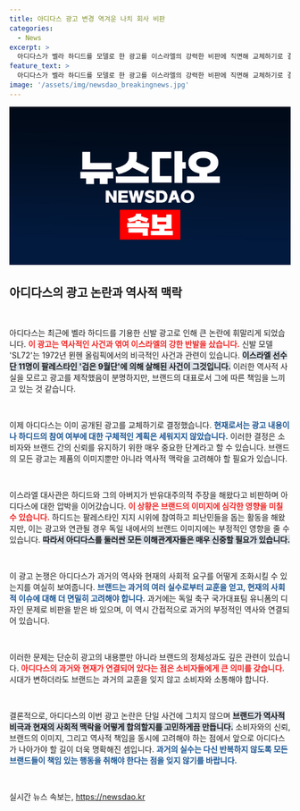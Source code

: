 ```yaml
---
title: 아디다스 광고 변경 역겨운 나치 회사 비판
categories:
  - News
excerpt: >
  아디다스가 벨라 하디드를 모델로 한 광고를 이스라엘의 강력한 비판에 직면해 교체하기로 결정했다. 이 광고는 역사적 비극과 연결되어 논란을 낳았으며, 브랜드는 과거의 상처를 인지하고 수정하겠다고 밝혔다.
feature_text: >
  아디다스가 벨라 하디드를 모델로 한 광고를 이스라엘의 강력한 비판에 직면해 교체하기로 결정했다. 이 광고는 역사적 비극과 연결되어 논란을 낳았으며, 브랜드는 과거의 상처를 인지하고 수정하겠다고 밝혔다.
image: '/assets/img/newsdao_breakingnews.jpg'
---
```


<p><img src="/assets/img/newsdao_breakingnews.jpg" alt="ranknews 속보" /></p>

<h2 data-ke-size="size26">아디다스의 광고 논란과 역사적 맥락</h2>

<p data-ke-size="size16">&nbsp;</p>

<p>아디다스는 최근에 벨라 하디드를 기용한 신발 광고로 인해 큰 논란에 휘말리게 되었습니다. <b><span style="color: #ee2323;">이 광고는 역사적인 사건과 엮여 이스라엘의 강한 반발을 샀습니다.</span></b> 신발 모델 'SL72'는 1972년 뮌헨 올림픽에서의 비극적인 사건과 관련이 있습니다. <b><span style="background-color: #21538527;">이스라엘 선수단 11명이 팔레스타인 '검은 9월단'에 의해 살해된 사건이 그것입니다.</span></b> 이러한 역사적 사실을 모르고 광고를 제작했음이 분명하지만, 브랜드의 대표로서 그에 따른 책임을 느끼고 있는 것 같습니다.</p>

<p data-ke-size="size16">&nbsp;</p>

<p>이제 아디다스는 이미 공개된 광고를 교체하기로 결정했습니다. <b><span style="color: #1a5490;">현재로서는 광고 내용이나 하디드의 참여 여부에 대한 구체적인 계획은 세워지지 않았습니다.</span></b> 이러한 결정은 소비자와 브랜드 간의 신뢰를 유지하기 위한 매우 중요한 단계라고 할 수 있습니다. <b></b> 브랜드의 모든 광고는 제품의 이미지뿐만 아니라 역사적 맥락을 고려해야 할 필요가 있습니다.</p>

<p data-ke-size="size16">&nbsp;</p>

<p>이스라엘 대사관은 하디드와 그의 아버지가 반유대주의적 주장을 해왔다고 비판하며 아디다스에 대한 압박을 이어갔습니다. <b><span style="color: #ee2323;">이 상황은 브랜드의 이미지에 심각한 영향을 미칠 수 있습니다.</span></b> 하디드는 팔레스타인 지지 시위에 참여하고 피난민들을 돕는 활동을 해왔지만, 이는 광고와 연관될 경우 독일 내에서의 브랜드 이미지에는 부정적인 영향을 줄 수 있습니다. <b><span style="background-color: #21538527;">따라서 아디다스를 둘러싼 모든 이해관계자들은 매우 신중할 필요가 있습니다.</span></b> </p>

<p data-ke-size="size16">&nbsp;</p>

<p>이 광고 논쟁은 아디다스가 과거의 역사와 현재의 사회적 요구를 어떻게 조화시킬 수 있는지를 여실히 보여줍니다. <b><span style="color: #1a5490;">브랜드는 과거의 여러 실수로부터 교훈을 얻고, 현재의 사회적 이슈에 대해 더 면밀히 고려해야 합니다.</span></b> 과거에는 독일 축구 국가대표팀 유니폼의 디자인 문제로 비판을 받은 바 있으며, 이 역시 간접적으로 과거의 부정적인 역사와 연결되어 있습니다. </p>

<p data-ke-size="size16">&nbsp;</p>

<p>이러한 문제는 단순히 광고의 내용뿐만 아니라 브랜드의 정체성과도 깊은 관련이 있습니다. <b><span style="color: #ee2323;">아디다스의 과거와 현재가 연결되어 있다는 점은 소비자들에게 큰 의미를 갖습니다.</span></b> 시대가 변하더라도 브랜드는 과거의 교훈을 잊지 않고 소비자와 소통해야 합니다.</p>

<p data-ke-size="size16">&nbsp;</p>

<p>결론적으로, 아디다스의 이번 광고 논란은 단일 사건에 그치지 않으며 <b><span style="background-color: #21538527;">브랜드가 역사적 비극과 현재의 사회적 맥락을 어떻게 합의할지를 고민하게끔 만듭니다.</span></b> 소비자와의 신뢰, 브랜드의 이미지, 그리고 역사적 책임을 동시에 고려해야 하는 점에서 앞으로 아디다스가 나아가야 할 길이 더욱 명확해진 셈입니다. <b><span style="color: #1a5490;">과거의 실수는 다신 반복하지 않도록 모든 브랜드들이 책임 있는 행동을 취해야 한다는 점을 잊지 않기를 바랍니다.</span></b></p>

<p data-ke-size="size16">&nbsp;</p>
실시간 뉴스 속보는, <a href="https://newsdao.kr" rel="dofollow">https://newsdao.kr</a>


